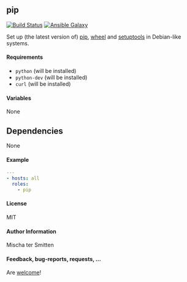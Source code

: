 ## pip

[![Build Status](https://travis-ci.org/Oefenweb/ansible-pip.svg?branch=master)](https://travis-ci.org/Oefenweb/ansible-pip) [![Ansible Galaxy](http://img.shields.io/badge/ansible--galaxy-pip-blue.svg)](https://galaxy.ansible.com/tersmitten/pip)

Set up (the latest version of) [pip](https://pypi.python.org/pypi/pip), [wheel](https://packaging.python.org/key_projects/#wheel) and [setuptools](https://packaging.python.org/key_projects/#setuptools) in Debian-like systems.

#### Requirements

* `python` (will be installed)
* `python-dev` (will be installed)
* `curl` (will be installed)

#### Variables

None

## Dependencies

None

#### Example

```yaml
---
- hosts: all
  roles:
    - pip
```

#### License

MIT

#### Author Information

Mischa ter Smitten

#### Feedback, bug-reports, requests, ...

Are [welcome](https://github.com/Oefenweb/ansible-pip/issues)!
